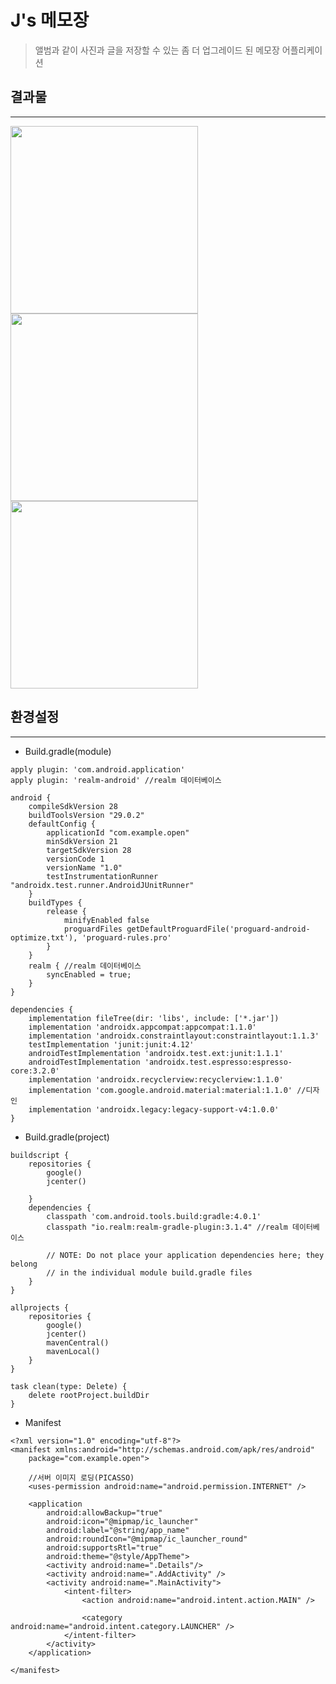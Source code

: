 # J's 메모장
>앨범과 같이 사진과 글을 저장할 수 있는 좀 더 업그레이드 된 메모장 어플리케이션

## 결과물
---------------------------
<div>
  <img width="300", src="https://user-images.githubusercontent.com/43267195/93054095-cf862a80-f6a3-11ea-8784-44fa7567d021.jpg">
  <img width="300", src="https://user-images.githubusercontent.com/43267195/93054148-e3ca2780-f6a3-11ea-976b-4dc96fd4ad58.jpg">
  <img width="300", src="https://user-images.githubusercontent.com/43267195/93054199-f7758e00-f6a3-11ea-9d2d-89922d726371.jpg">
    
</div>


## 환경설정
----------------------------
- Build.gradle(module)
```
apply plugin: 'com.android.application'
apply plugin: 'realm-android' //realm 데이터베이스

android {
    compileSdkVersion 28
    buildToolsVersion "29.0.2"
    defaultConfig {
        applicationId "com.example.open"
        minSdkVersion 21
        targetSdkVersion 28
        versionCode 1
        versionName "1.0"
        testInstrumentationRunner "androidx.test.runner.AndroidJUnitRunner"
    }
    buildTypes {
        release {
            minifyEnabled false
            proguardFiles getDefaultProguardFile('proguard-android-optimize.txt'), 'proguard-rules.pro'
        }
    }
    realm { //realm 데이터베이스
        syncEnabled = true;
    }
}

dependencies {
    implementation fileTree(dir: 'libs', include: ['*.jar'])
    implementation 'androidx.appcompat:appcompat:1.1.0'
    implementation 'androidx.constraintlayout:constraintlayout:1.1.3'
    testImplementation 'junit:junit:4.12'
    androidTestImplementation 'androidx.test.ext:junit:1.1.1'
    androidTestImplementation 'androidx.test.espresso:espresso-core:3.2.0'
    implementation 'androidx.recyclerview:recyclerview:1.1.0'
    implementation 'com.google.android.material:material:1.1.0' //디자인
    implementation 'androidx.legacy:legacy-support-v4:1.0.0'
}
```

- Build.gradle(project)
```
buildscript {
    repositories {
        google()
        jcenter()
        
    }
    dependencies {
        classpath 'com.android.tools.build:gradle:4.0.1'
        classpath "io.realm:realm-gradle-plugin:3.1.4" //realm 데이터베이스
        
        // NOTE: Do not place your application dependencies here; they belong
        // in the individual module build.gradle files
    }
}

allprojects {
    repositories {
        google()
        jcenter()
        mavenCentral()
        mavenLocal()
    }
}

task clean(type: Delete) {
    delete rootProject.buildDir
}
```

- Manifest
```
<?xml version="1.0" encoding="utf-8"?>
<manifest xmlns:android="http://schemas.android.com/apk/res/android"
    package="com.example.open">

    //서버 이미지 로딩(PICASSO)
    <uses-permission android:name="android.permission.INTERNET" />

    <application
        android:allowBackup="true"
        android:icon="@mipmap/ic_launcher"
        android:label="@string/app_name"
        android:roundIcon="@mipmap/ic_launcher_round"
        android:supportsRtl="true"
        android:theme="@style/AppTheme">
        <activity android:name=".Details"/>
        <activity android:name=".AddActivity" />
        <activity android:name=".MainActivity">
            <intent-filter>
                <action android:name="android.intent.action.MAIN" />

                <category android:name="android.intent.category.LAUNCHER" />
            </intent-filter>
        </activity>
    </application>

</manifest>
```
